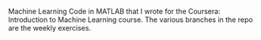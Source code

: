 Machine Learning Code in MATLAB that I wrote for the Coursera: Introduction to Machine Learning course. The various branches in the repo are the weekly exercises.